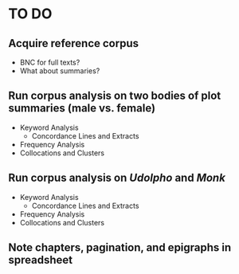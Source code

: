 # TO DO

## Acquire reference corpus
* BNC for full texts?
* What about summaries?

## Run corpus analysis on two bodies of plot summaries (male vs. female)
* Keyword Analysis
    - Concordance Lines and Extracts
* Frequency Analysis
* Collocations and Clusters

## Run corpus analysis on *Udolpho* and *Monk*
* Keyword Analysis
    - Concordance Lines and Extracts
* Frequency Analysis
* Collocations and Clusters

## Note chapters, pagination, and epigraphs in spreadsheet